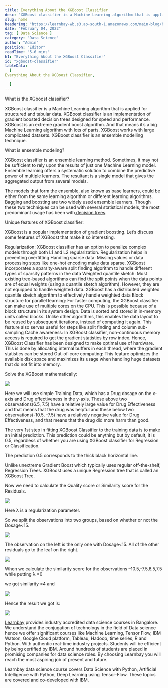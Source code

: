 ```yaml
---
title: Everything About the XGBoost Classifier
desc: "XGBoost classifier is a Machine Learning algorithm that is applied for structured and tabular data. XGBoost classifier is an implementation of gradient boosted decision trees designed for speed and performance..."
slug: home
headerImg: "https://learnbay-wb.s3.ap-south-1.amazonaws.com/main-blog/blog/xg.png"
date: "February 04, 2022"
tag: [ Data Science ]
category: "Data Science"
author: "Admin"
position: "Editor"
readTime: "5-6 mins"
h1: "Everything About the XGBoost Classifier"
id: "xgboost-classifier"
tableData:
  [
Everything About the XGBoost Classifier,

  ]
---
```


What is the XGboost classifier?

XGBoost classifier is a Machine Learning algorithm that is applied for structured and tabular data. XGBoost classifier is an implementation of gradient boosted decision trees designed for speed and performance. XGBoost is an extreme gradient boost algorithm. And that means it’s a big Machine Learning algorithm with lots of parts. XGBoost works with large complicated datasets. XGBoost classifier is an ensemble modelling technique.

What is ensemble modeling?

XGBoost classifier is an ensemble learning method. Sometimes, it may not be sufficient to rely upon the results of just one Machine Learning model. Ensemble learning offers a systematic solution to combine the predictive power of multiple learners. The resultant is a single model that gives the aggregated output from several models.

The models that form the ensemble, also known as base learners, could be either from the same learning algorithm or different learning algorithms. Bagging and boosting are two widely used ensemble learners. Though these two techniques can be used with several statistical models, the most predominant usage has been with[ decision trees](https://scikit-learn.org/stable/modules/tree.html#:~:text=Decision%20Trees%20(DTs)%20are%20a,as%20a%20piecewise%20constant%20approximation.).

Unique features of XGBoost classifier:

XGBoost is a popular implementation of gradient boosting. Let’s discuss some features of XGBoost that make it so interesting.



Regularization: XGBoost classifier has an option to penalize complex models through both L1 and L2 regularization. Regularization helps in preventing overfitting
Handling sparse data: Missing values or data processing steps like one-hot encoding make data sparse. XGBoost incorporates a sparsity-aware split finding algorithm to handle different types of sparsity patterns in the data
Weighted quantile sketch: Most existing tree-based algorithms can find the split points when the data points are of equal weights (using a quantile sketch algorithm). However, they are not equipped to handle weighted data. XGBoost has a distributed weighted quantile sketch algorithm to effectively handle weighted data
Block structure for parallel learning: For faster computing, the XGBoost classifier can make use of multiple cores on the CPU. This is possible because of a block structure in its system design. Data is sorted and stored in in-memory units called blocks. Unlike other algorithms, this enables the data layout to be reused by subsequent iterations, instead of computing it again. This feature also serves useful for steps like split finding and column sub-sampling
Cache awareness: In XGBoost classifier, non-continuous memory access is required to get the gradient statistics by row index. Hence, XGBoost Classifier has been designed to make optimal use of hardware. This is done by allocating internal buffers in each thread, where the gradient statistics can be stored
Out-of-core computing: This feature optimizes the available disk space and maximizes its usage when handling huge datasets that do not fit into memory.

Solve the XGBoost mathematically:

 

<img src="https://learnbay-wb.s3.ap-south-1.amazonaws.com/main-blog/blog/xg1.png"   class="img"  /></img>


Here we will use simple Training Data, which has a Drug dosage on the x-axis and Drug effectiveness in the y-axis. These above two observations(6.5, 7.5) have a relatively large value for Drug Effectiveness and that means that the drug was helpful and these below two observations(-10.5, -7.5) have a relatively negative value for Drug Effectiveness, and that means that the drug did more harm than good.

The very 1st step in fitting XGBoost Classifier to the training data is to make an initial prediction. This prediction could be anything but by default, it is 0.5, regardless of whether you are using XGBoost classifier for Regression or Classification.

The prediction 0.5 corresponds to the thick black horizontal line.

Unlike unextreme Gradient Boost which typically uses regular off-the-shelf, Regression Trees. XGBoost uses a unique Regression tree that is called an XGBoost Tree.

Now we need to calculate the Quality score or Similarity score for the Residuals.


<img src="https://learnbay-wb.s3.ap-south-1.amazonaws.com/main-blog/blog/xg2.png"   class="img"  /></img>


Here λ  is a regularization parameter.

So we split the observations into two groups, based on whether or not the Dosage&lt;15.


<img src="https://learnbay-wb.s3.ap-south-1.amazonaws.com/main-blog/blog/xg3.png"   class="img"  /></img>

The observation on the left is the only one with Dosage&lt;15. All of the other residuals go to the leaf on the right.



<img src="https://learnbay-wb.s3.ap-south-1.amazonaws.com/main-blog/blog/xg4.png"   class="img"  /></img>


When we calculate the similarity score for the observations –10.5,-7.5,6.5,7.5 while putting λ =0

we got similarity =4  and



<img src="https://learnbay-wb.s3.ap-south-1.amazonaws.com/main-blog/blog/xg5.png"   class="img"  /></img>

Hence the result we got is:



<img src="https://learnbay-wb.s3.ap-south-1.amazonaws.com/main-blog/blog/xg6.png"   class="img"  /></img>

[Learnbay](https://www.learnbay.co/data-science-course/) provides industry accredited data science courses in Bangalore. We understand the conjugation of technology in the field of Data science hence we offer significant courses like Machine Learning, Tensor Flow, IBM Watson, Google Cloud platform, Tableau, Hadoop, time series, R and Python. With authentic real-time industry projects. Students will be efficient by being certified by IBM. Around hundreds of students are placed in promising companies for data science roles. By choosing Learnbay you will reach the most aspiring job of present and future.

Learnbay data science course covers Data Science with Python, Artificial Intelligence with Python, Deep Learning using Tensor-Flow. These topics are covered and co-developed with IBM.
